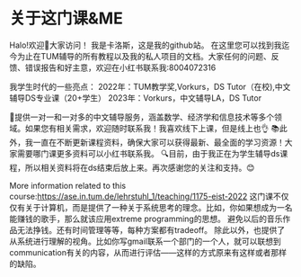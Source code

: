 # 关于这门课&ME

Halo!欢迎👏大家访问！ 我是卡洛斯，这是我的github站。 在这里您可以找到我迄今为止在TUM辅导的所有教程以及我的私人项目的文档。大家任何的问题、反馈、错误报告和好主意，欢迎在小红书联系我:8004072316

我学生时代的一些亮点： 2022年：TUM教学奖,Vorkurs，DS Tutor（在校),中文辅导DS专业课（20+学生） 2023年：Vorkurs，中文辅导LA，DS Tutor

💼提供一对一和一对多的中文辅导服务，涵盖数学、经济学和信息技术等多个领域。如果您有相关需求，欢迎随时联系我！我喜欢线下上课，但是线上也👌 📚此外，我一直在不断更新课程资料，确保大家可以获得最新、最全面的学习资源！大家需要哪门课更多资料可以小红书联系我。 🔍目前，由于我正在为学生辅导ds课程，所以相关资料将在ds结束后放上来。再次感谢您的关注和支持。😊

More information related to this course:https://ase.in.tum.de/lehrstuhl_1/teaching/1175-eist-2022
这门课不仅仅有关于计算机，而是提供了一种关于系统思考的理念。比如，你如果想成为一名能赚钱的歌手，那么就该应用extreme programming的思想。
避免以后的音乐作品无法挣钱。还有时间管理等等，每种方案都有tradeoff。
除此以外，也提供了从系统进行理解的视角。比如你写gmail联系一个部门的一个人，就可以联想到communication有关的内容，从而进行评估——这样的方式原来有这样或者那样的缺陷。



